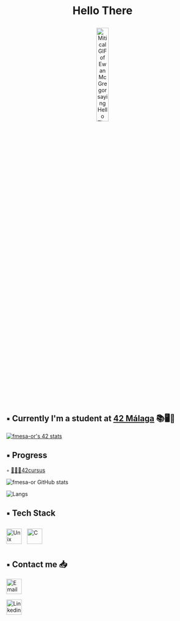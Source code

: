 # <p align="center">Hello There</p>

<p align="center">
    <img src="https://i.giphy.com/xTiIzJSKB4l7xTouE8.webp" alt="Mitical GIF of Ewan McGregor saying Hello There in his role of Obi Wan" style="display:block; margin:0 auto;" width="25%">
</p>

## ▪️ Currently I'm a student at [42 Málaga](https://www.42malaga.com/) 📚🖥🧐

[![fmesa-or's 42 stats](https://badge.mediaplus.ma/binary/fmesa-or?1337Badge=off&UM6P=off)](https://github.com/oakoudad/badge42)

## ▪️ Progress

◦ [🏋🏼‍♂️42cursus](https://github.com)

<!-- ## ▪️ Stats
-->
![fmesa-or GitHub stats](https://github-readme-stats.vercel.app/api?username=fmesa-or&theme=tokyonight&show_icons=true)

![Langs](https://github-readme-stats.vercel.app/api/top-langs/?username=fmesa&layout=donut&theme=tokyonight)

## ▪️ Tech Stack
<img src="https://orion42.net/wp-content/uploads/2019/10/full_colored_dark_green42.png" alt="Unix Shell" height="40"/> <img style="margin: 10px" src="https://profilinator.rishav.dev/skills-assets/c-original.svg" alt="C" height="40" />

## ▪️ Contact me 📥

<a href='mailto:fmesa-or@student.42malaga.com' target="_blank"><img alt='Email' src='https://upload.wikimedia.org/wikipedia/commons/thumb/a/ab/Gmail2020.logo.png/640px-Gmail2020.logo.png' height="40" /></a>
</a>

<a href='https://www.linkedin.com/in/fmesa-or/' target="_blank"><img alt='Linkedin' src='https://upload.wikimedia.org/wikipedia/commons/a/aa/LinkedIn_2021.svg' height="40" /></a>
</a>
<!--
**fmesa-or/fmesa-or** is a ✨ _special_ ✨ repository because its `README.md` (this file) appears on your GitHub profile.

Here are some ideas to get you started:

- 🔭 I’m currently working on ...
- 🌱 I’m currently learning ...
- 👯 I’m looking to collaborate on ...
- 🤔 I’m looking for help with ...
- 💬 Ask me about ...
- 📫 How to reach me: ...
- 😄 Pronouns: ...
- ⚡ Fun fact: ...
-->
